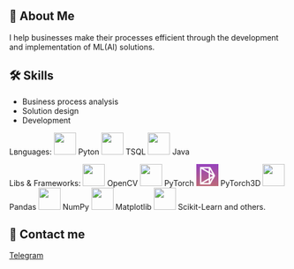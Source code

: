 
## 🚀 About Me
I help businesses make their processes efficient through the development and implementation of ML(AI) solutions.


## 🛠 Skills
* Business process analysis
* Solution design
* Development



Lвnguages:
<img src="https://cdn.jsdelivr.net/gh/devicons/devicon@latest/icons/python/python-original-wordmark.svg"  width="40" height="40"/> Pyton <img src="https://cdn.jsdelivr.net/gh/devicons/devicon@latest/icons/azuresqldatabase/azuresqldatabase-original.svg" width="40" height="40"/> TSQL <img src="https://cdn.jsdelivr.net/gh/devicons/devicon@latest/icons/java/java-original-wordmark.svg"  width="40" height="40"/> Java
          
          
Libs & Frameworks:
<img src="https://cdn.jsdelivr.net/gh/devicons/devicon@latest/icons/opencv/opencv-original.svg"  width="40" height="40"/> OpenCV <img src="https://cdn.jsdelivr.net/gh/devicons/devicon@latest/icons/pytorch/pytorch-original.svg" width="40" height="40"/> PyTorch <img src="pytorch3d.png" width="40" height="40" /> PyTorch3D <img src="https://cdn.jsdelivr.net/gh/devicons/devicon@latest/icons/pandas/pandas-original-wordmark.svg" width="40" height="40"/>  Pandas <img src="https://cdn.jsdelivr.net/gh/devicons/devicon@latest/icons/numpy/numpy-original.svg" width="40" height="40" /> NumPy <img src="https://cdn.jsdelivr.net/gh/devicons/devicon@latest/icons/matplotlib/matplotlib-original.svg"  width="40" height="40" /> Matplotlib <img src="https://cdn.jsdelivr.net/gh/devicons/devicon@latest/icons/scikitlearn/scikitlearn-original.svg" width="40" height="40" /> Scikit-Learn and others.
          

## 🔗 Contact me
<a href="https://t.me/danil_matessov">Telegram</a>
